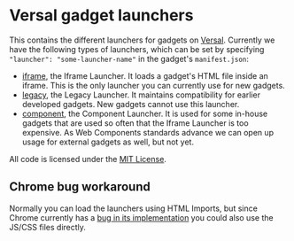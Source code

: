# Versal gadget launchers

This contains the different launchers for gadgets on [Versal](versal.com). Currently we have the following types of launchers, which can be set by specifying `"launcher": "some-launcher-name"` in the gadget's `manifest.json`:

- [iframe](iframe-launcher), the Iframe Launcher. It loads a gadget's HTML file inside an iframe. This is the only launcher you can currently use for new gadgets.
- [legacy](legacy-launcher), the Legacy Launcher. It maintains compatibility for earlier developed gadgets. New gadgets cannot use this launcher.
- [component](component-launcher), the Component Launcher. It is used for some in-house gadgets that are used so often that the Iframe Launcher is too expensive. As Web Components standards advance we can open up usage for external gadgets as well, but not yet.

All code is licensed under the [MIT License](LICENSE).

## Chrome bug workaround

Normally you can load the launchers using HTML Imports, but since Chrome currently has a [bug in its implementation](https://code.google.com/p/chromium/issues/detail?id=421206) you could also use the JS/CSS files directly.
